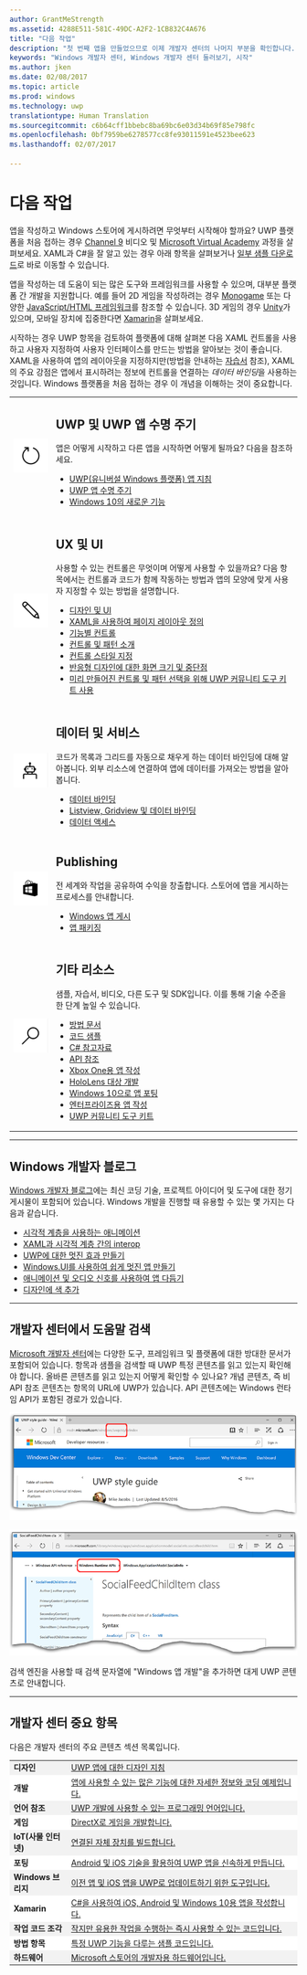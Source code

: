 ```yaml
---
author: GrantMeStrength
ms.assetid: 4288E511-581C-49DC-A2F2-1CB832C4A676
title: "다음 작업"
description: "첫 번째 앱을 만들었으므로 이제 개발자 센터의 나머지 부분을 확인합니다. 여기서는 개발자 센터에 포함된 여러 섹션을 소개합니다.&quot;"
keywords: "Windows 개발자 센터, Windows 개발자 센터 둘러보기, 시작"
ms.author: jken
ms.date: 02/08/2017
ms.topic: article
ms.prod: windows
ms.technology: uwp
translationtype: Human Translation
ms.sourcegitcommit: c6b64cff1bbebc8ba69bc6e03d34b69f85e798fc
ms.openlocfilehash: 0bf7959be6278577cc8fe93011591e4523bee623
ms.lasthandoff: 02/07/2017

---
```


<link rel="stylesheet" href="https://az835927.vo.msecnd.net/sites/uwp/Resources/css/custom.css">

# <a name="whats-next"></a>다음 작업

앱을 작성하고 Windows 스토어에 게시하려면 무엇부터 시작해야 할까요? UWP 플랫폼을 처음 접하는 경우 <a href="https://channel9.msdn.com/">Channel 9</a> 비디오 및 <a href="https://mva.microsoft.com">Microsoft Virtual Academy</a> 과정을 살펴보세요. XAML과 C#을 잘 알고 있는 경우 아래 항목을 살펴보거나 [일부 샘플 다운로드](https://msdn.microsoft.com/windows/uwp/get-started/get-uwp-app-samples)로 바로 이동할 수 있습니다.

앱을 작성하는 데 도움이 되는 많은 도구와 프레임워크를 사용할 수 있으며, 대부분 플랫폼 간 개발을 지원합니다. 예를 들어 2D 게임을 작성하려는 경우 <a href="http://www.monogame.net">Monogame</a> 또는 다양한 [JavaScript/HTML 프레임워크](https://html5gameengine.com/)를 참조할 수 있습니다. 3D 게임의 경우 <a href="http://www.unity3d.com">Unity</a>가 있으며, 모바일 장치에 집중한다면 <a href="http://www.xamarin.com">Xamarin</a>을 살펴보세요.

시작하는 경우 UWP 항목을 검토하여 플랫폼에 대해 살펴본 다음 XAML 컨트롤을 사용하고 사용자 지정하여 사용자 인터페이스를 만드는 방법을 알아보는 것이 좋습니다. XAML을 사용하여 앱의 레이아웃을 지정하지만(방법을 안내하는 [자습서](../layout/grid-tutorial.md) 참조), XAML의 주요 강점은 앱에서 표시하려는 정보에 컨트롤을 연결하는 *데이터 바인딩*을 사용하는 것입니다. Windows 플랫폼을 처음 접하는 경우 이 개념을 이해하는 것이 중요합니다. 
<table class="wdg-noborder">
<tr>
 <td width=60><img src="images/icon3.png" width=64></td>
    <td><h2>UWP 및 UWP 앱 수명 주기</h2><p>앱은 어떻게 시작하고 다른 앱을 시작하면 어떻게 될까요? 다음을 참조하세요.</p> <ul>
    <li><a href="https://msdn.microsoft.com/windows/uwp/get-started/universal-application-platform-guide">UWP(유니버설 Windows 플랫폼) 앱 지침</a></li>
    <li><a href="https://msdn.microsoft.com/windows/uwp/launch-resume/app-lifecycle">UWP 앱 수명 주기</a></li>
    <li><a href="https://developer.microsoft.com/windows/windows-10-for-developers">Windows 10의 새로운 기능</a></ul></td>  
</tr>
<tr>
 <td width=60><img src="images/icon7.png" width=64></td>
    <td><h2>UX 및 UI</h2><p>사용할 수 있는 컨트롤은 무엇이며 어떻게 사용할 수 있을까요? 다음 항목에서는 컨트롤과 코드가 함께 작동하는 방법과 앱의 모양에 맞게 사용자 지정할 수 있는 방법을 설명합니다.</p> <ul>
    <li><a href="https://developer.microsoft.com/windows/design">디자인 및 UI</a></li>
    <li><a href="https://msdn.microsoft.com/windows/uwp/layout/layouts-with-xaml">XAML을 사용하여 페이지 레이아웃 정의</a></li>
    <li><a href="https://msdn.microsoft.com/windows/uwp/controls-and-patterns/controls-by-function">기능별 컨트롤</a></li>
      <li><a href="https://msdn.microsoft.com/windows/uwp/controls-and-patterns/controls-and-events-intro">컨트롤 및 패턴 소개</a></li>
     <li><a href="https://msdn.microsoft.com/windows/uwp/controls-and-patterns/styling-controls">컨트롤 스타일 지정</a></li>
      <li><a href="https://msdn.microsoft.com/windows/uwp/layout/screen-sizes-and-breakpoints-for-responsive-design">반응형 디자인에 대한 화면 크기 및 중단점</a></li>
      <li><a href="https://developer.microsoft.com/windows/projects/campaigns/welcome-toolbox">미리 만들어진 컨트롤 및 패턴 선택을 위해 UWP 커뮤니티 도구 키트 사용</a></li>
    </ul></td>  
</tr>
<tr>
 <td width=60><img src="images/icon6.png" width=64></td>
    <td><h2>데이터 및 서비스</h2><p>코드가 목록과 그리드를 자동으로 채우게 하는 데이터 바인딩에 대해 알아봅니다. 외부 리소스에 연결하여 앱에 데이터를 가져오는 방법을 알아봅니다.</p> <ul>
    <li><a href="https://msdn.microsoft.com/windows/uwp/data-binding/index">데이터 바인딩</a></li>
    <li><a href="https://msdn.microsoft.com/windows/uwp/controls-and-patterns/listview-and-gridview">Listview, Gridview 및 데이터 바인딩</a></li>
     <li><a href="https://msdn.microsoft.com/windows/uwp/data-access/index">데이터 액세스</a></li>
    </ul></td>  
</tr>
<tr>
 <td width=60><img src="images/icon4.png" width=64></td>
    <td><h2>Publishing</h2><p>전 세계와 작업을 공유하여 수익을 창출합니다. 스토어에 앱을 게시하는 프로세스를 안내합니다.</p> <ul>
    <li><a href="https://msdn.microsoft.com/windows/uwp/publish/index">Windows 앱 게시</a></li>
    <li><a href="https://msdn.microsoft.com/windows/uwp/packaging/index">앱 패키징</a></li>
    </ul></td>  
</tr>
<tr>
 <td width=60><img src="images/icon2.png" width=64></td>
    <td><h2>기타 리소스</h2><p>샘플, 자습서, 비디오, 다른 도구 및 SDK입니다. 이를 통해 기술 수준을 한 단계 높일 수 있습니다.</p>
    <ul>
    <li><a href="https://developer.microsoft.com/windows/develop">방법 문서</a></li>
    <li><a href="https://developer.microsoft.com/windows/samples">코드 샘플</a></li>
    <li><a href="https://msdn.microsoft.com/library/618ayhy6(VS.110).aspx">C# 참고자료</a></li>
    <li><a href="https://msdn.microsoft.com/library/windows/apps/bg124285.aspx">API 참조</a></li>
     <li><a href="https://msdn.microsoft.com/windows/uwp/xbox-apps/index">Xbox One용 앱 작성</a></li>
     <li><a href="https://www.microsoft.com/microsoft-hololens/developers">HoloLens 대상 개발</a></li>
     <li><a href="https://msdn.microsoft.com/windows/uwp/porting/index">Windows 10으로 앱 포팅</a></li>
      <li><a href="https://msdn.microsoft.com/windows/uwp/enterprise/index">엔터프라이즈용 앱 작성</a></li>
      <li><a href="https://blogs.windows.com/buildingapps/2016/08/17/introducing-the-uwp-community-toolkit/#D1IfVxCZMQGZqlc7.97">UWP 커뮤니티 도구 키트</a></li>
    </ul>
    </td>  
</tr>
</table>

<hr>

## <a name="windows-developer-blog"></a>Windows 개발자 블로그

[Windows 개발자 블로그](https://blogs.windows.com/buildingapps)에는 최신 코딩 기술, 프로젝트 아이디어 및 도구에 대한 정기 게시물이 포함되어 있습니다. Windows 개발을 진행할 때 유용할 수 있는 몇 가지는 다음과 같습니다.

* [시각적 계층을 사용하는 애니메이션](https://blogs.windows.com/buildingapps/2016/09/16/animations-with-the-visual-layer/#JM2XkQcL7MRSXe3X.97)
* [XAML과 시각적 계층 간의 interop](https://blogs.windows.com/buildingapps/2016/08/26/interop-between-xaml-and-the-visual-layer/#ue6O7MWpqrVFE81K.97)
* [UWP에 대한 멋진 효과 만들기](https://blogs.windows.com/buildingapps/2016/09/12/creating-beautiful-effects-for-uwp/#85jsfw6PFXX825rR.97)
* [Windows.UI를 사용하여 쉽게 멋진 앱 만들기](https://blogs.windows.com/buildingapps/2016/08/23/beautiful-apps-made-possible-and-easy-with-windows-ui/#GBREkRSBwsRvi2uL.97)
* [애니메이션 및 오디오 신호를 사용하여 앱 다듬기](https://blogs.windows.com/buildingapps/2016/08/09/polishing-your-app-with-animations-and-audio-cues/#hziKxt2xPwUE1oqU.97) 
* [디자인에 색 추가](https://blogs.windows.com/buildingapps/2016/07/28/adding-color-to-your-design/#HcPqMlfPsuKETOIo.97)

<hr>

## <a name="finding-help-in-the-dev-center"></a>개발자 센터에서 도움말 검색

[Microsoft 개발자 센터](http://developer.microsoft.com)에는 다양한 도구, 프레임워크 및 플랫폼에 대한 방대한 문서가 포함되어 있습니다. 항목과 샘플을 검색할 때 UWP 특정 콘텐츠를 읽고 있는지 확인해야 합니다. 올바른 콘텐츠를 읽고 있는지 어떻게 확인할 수 있나요?
개념 콘텐츠, 즉 비API 참조 콘텐츠는 항목의 URL에 UWP가 있습니다. API 콘텐츠에는 Windows 런타임 API가 포함된 경로가 있습니다. 

![예제 UWP 개념 항목](images/devcenter-topic2.png)

![예제 UWP 참조 항목](images/devcenter-topic1.png)

검색 엔진을 사용할 때 검색 문자열에 "Windows 앱 개발"을 추가하면 대게 UWP 콘텐츠로 안내합니다.


<hr>


## <a name="important-dev-center-topics"></a>개발자 센터 중요 항목

다음은 개발자 센터의 주요 콘텐츠 섹션 목록입니다. 


<table style="width:100%">
<colgroup>
<col width="20%" />
<col width="80%" />
</colgroup>


<tbody>

<tr class="even" style="background-color: #f2f2f2">
<td align="left"><strong>디자인</strong></td>
<td align="left"><a href="http://go.microsoft.com/fwlink/p/?LinkId=533896">UWP 앱에 대한 디자인 지침</a></td>
</tr>


<tr class="odd" style="background-color: #ffffff">
<td align="left"><strong>개발</strong></td>
<td align="left"><a href="http://go.microsoft.com/fwlink/p/?LinkId=529575">앱에 사용할 수 있는 많은 기능에 대한 자세한 정보와 코딩 예제입니다.</a></td>
</tr>
<tr class="even" style="background-color: #f2f2f2">
<td align="left"><strong>언어 참조</strong></td>
<td align="left"><a href="https://msdn.microsoft.com/library/windows/apps/bg124285.aspx">UWP 개발에 사용할 수 있는 프로그래밍 언어입니다.</a></td>
</tr>
<tr class="odd" style="background-color: #ffffff">
<td align="left"><strong>게임</strong></td>
<td align="left"><a href="http://go.microsoft.com/fwlink/p/?LinkId=534184">DirectX로 게임을 개발합니다.</a></td>
</tr>
<tr class="even" style="background-color: #f2f2f2">
<td align="left"><strong>IoT(사물 인터넷)</strong></td>
<td align="left"><a href="http://go.microsoft.com/fwlink/p/?LinkId=534186">연결된 자체 장치를 빌드합니다.</a></td>
</tr>
<tr class="odd" style="background-color: #ffffff">
<td align="left"><strong>포팅</strong></td>
<td align="left"><a href="https://msdn.microsoft.com/library/windows/apps/Mt238321">Android 및 iOS 기술을 활용하여 UWP 앱을 신속하게 만듭니다.</a></td>
</tr>
<tr class="even" style="background-color: #f2f2f2">
<td align="left"><strong>Windows 브리지</strong></td>
<td align="left"><a href="https://developer.microsoft.com/windows/bridges">이전 앱 및 iOS 앱을 UWP로 업데이트하기 위한 도구입니다.</a></td>
</tr>
<tr class="odd" style="background-color: #ffffff">
<td align="left"><strong>Xamarin</strong></td>
<td align="left"><a href="https://www.xamarin.com">C#을 사용하여 iOS, Android 및 Windows 10용 앱을 작성합니다.</a></td>
</tr>
<tr class="even" style="background-color: #f2f2f2">
<td align="left"><strong>작업 코드 조각</strong></td>
<td align="left"><a href="https://github.com/Microsoft/Windows-task-snippets">작지만 유용한 작업을 수행하는 즉시 사용할 수 있는 코드입니다.</a></td>
</tr>
<tr class="odd" style="background-color: #ffffff">
<td align="left"><strong>방법 항목</strong></td>
<td align="left"><a href="https://developer.microsoft.com/windows/develop">특정 UWP 기능을 다루는 샘플 코드입니다.</a></td>
</tr>
<tr class="even" style="background-color: #f2f2f2">
<td align="left"><strong>하드웨어</strong></td>
<td align="left"><a href="https://www.microsoftstore.com/store/msusa/en_US/cat/Developer/categoryID.69418300?icid=en_US_Store_UH_BusEd_Dev">Microsoft 스토어의 개발자용 하드웨어입니다.</a></td>
</tr>
</table>







